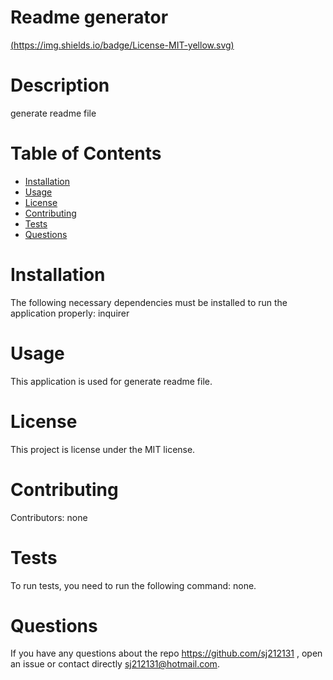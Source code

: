 # Readme generator
  [(https://img.shields.io/badge/License-MIT-yellow.svg)](https://opensource.org/licenses/MIT)
  # Description
  generate readme file

  # Table of Contents 
  * [Installation](#installation)
  * [Usage](#usage)
  * [License](#license)
  * [Contributing](#contributing)
  * [Tests](#tests)
  * [Questions](#questions)
   
  # Installation
  The following necessary dependencies must be installed to run the application properly: inquirer

  # Usage
  ​This application is used for generate readme file.

  # License
  This project is license under the MIT license.

  # Contributing
  ​Contributors: none

  # Tests
  To run tests, you need to run the following command: none.

  # Questions
  If you have any questions about the repo https://github.com/sj212131 , open an issue or contact directly sj212131@hotmail.com.
  